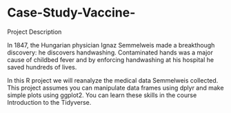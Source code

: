 # Case-Study-Vaccine-
Project Description

In 1847, the Hungarian physician Ignaz Semmelweis made a breakthough discovery: he discovers handwashing. Contaminated hands was a major cause of childbed fever and by enforcing handwashing at his hospital he saved hundreds of lives.

In this R project we will reanalyze the medical data Semmelweis collected. This project assumes you can manipulate data frames using dplyr and make simple plots using ggplot2. You can learn these skills in the course Introduction to the Tidyverse.
